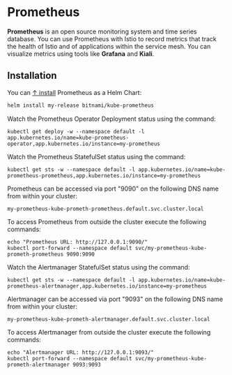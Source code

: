 # Prometheus

**Prometheus** is an open source monitoring system and time series database. You can use Prometheus with Istio to record metrics that track the health of Istio and of applications within the service mesh. You can visualize metrics using tools like **Grafana** and **Kiali**.

## Installation

You can [↑ install](https://bitnami.com/stack/prometheus-operator/helm) Prometheus as a Helm Chart:

```bash
helm install my-release bitnami/kube-prometheus
```

Watch the Prometheus Operator Deployment status using the command:

    kubectl get deploy -w --namespace default -l app.kubernetes.io/name=kube-prometheus-operator,app.kubernetes.io/instance=my-prometheus

Watch the Prometheus StatefulSet status using the command:

    kubectl get sts -w --namespace default -l app.kubernetes.io/name=kube-prometheus-prometheus,app.kubernetes.io/instance=my-prometheus

Prometheus can be accessed via port "9090" on the following DNS name from within your cluster:

    my-prometheus-kube-prometh-prometheus.default.svc.cluster.local

To access Prometheus from outside the cluster execute the following commands:

    echo "Prometheus URL: http://127.0.0.1:9090/"
    kubectl port-forward --namespace default svc/my-prometheus-kube-prometh-prometheus 9090:9090

Watch the Alertmanager StatefulSet status using the command:

    kubectl get sts -w --namespace default -l app.kubernetes.io/name=kube-prometheus-alertmanager,app.kubernetes.io/instance=my-prometheus

Alertmanager can be accessed via port "9093" on the following DNS name from within your cluster:

    my-prometheus-kube-prometh-alertmanager.default.svc.cluster.local

To access Alertmanager from outside the cluster execute the following commands:

    echo "Alertmanager URL: http://127.0.0.1:9093/"
    kubectl port-forward --namespace default svc/my-prometheus-kube-prometh-alertmanager 9093:9093